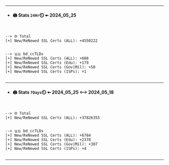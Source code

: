 

---
- #### 🖨️ **Stats** `24Hr`⏲️ ➼ 2024_05_25
```console


--> 🌐 Total
[+] New/ReNewed SSL Certs (ALL): +4550222


--> 🇧🇩 bd_ccTLDs
[+] New/ReNewed SSL Certs (ALL): +608
[+] New/ReNewed SSL Certs (Edu): +179
[+] New/ReNewed SSL Certs (Gov|Mil): +50
[+] New/ReNewed SSL Certs (ISPs): +1


```

---
- #### 🖨️ **Stats** `7Days`⏲️ ➼ 2024_05_25 <--> 2024_05_18
```console


--> 🌐 Total
[+] New/ReNewed SSL Certs (ALL): +37826355


--> 🇧🇩 bd_ccTLDs
[+] New/ReNewed SSL Certs (ALL): +6784
[+] New/ReNewed SSL Certs (Edu): +2378
[+] New/ReNewed SSL Certs (Gov|Mil): +307
[+] New/ReNewed SSL Certs (ISPs): +4


```

---

